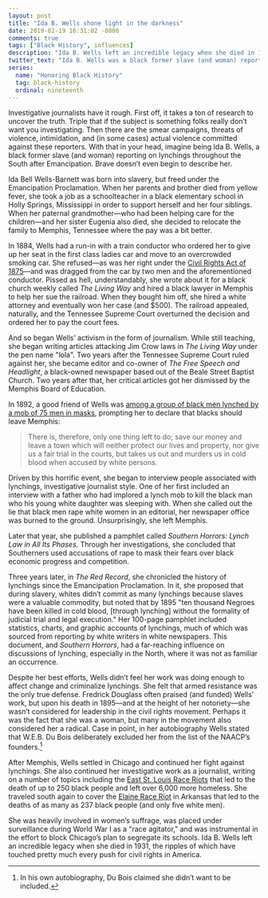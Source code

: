 ```yaml
---
layout: post
title: "Ida B. Wells shone light in the darkness"
date: 2019-02-19 16:31:02 -0800
comments: true
tags: ["Black History", influences]
description: "Ida B. Wells left an incredible legacy when she died in 1931, the ripples of which have touched pretty much every push for civil rights in America."
twitter_text: "Ida B. Wells was a black former slave (and woman) reporting on lynchings throughout the South after Emancipation. Brave doesn’t even begin to describe her."
series:
  name: "Honoring Black History"
  tag: black-history
  ordinal: nineteenth
---
```


Investigative journalists have it rough. First off, it takes a ton of research to uncover the truth. Triple that if the subject is something folks really don’t want you investigating. Then there are the smear campaigns, threats of violence, intimidation, and (in some cases) actual violence committed against these reporters. With that in your head, imagine being Ida B. Wells, a black former slave (and woman) reporting on lynchings throughout the South after Emancipation. Brave doesn’t even begin to describe her.

<!-- more -->

Ida Bell Wells-Barnett was born into slavery, but freed under the Emancipation Proclamation. When her parents and brother died from yellow fever, she took a job as a schoolteacher in a black elementary school in Holly Springs, Mississippi in order to support herself and her four siblings. When her paternal grandmother—who had been helping care for the children—and her sister Eugenia also died, she decided to relocate the family to Memphis, Tennessee where the pay was a bit better.

In 1884, Wells had a run-in with a train conductor who ordered her to give up her seat in the first class ladies car and move to an overcrowded smoking car. She refused—as was her right under the [Civil Rights Act of 1875](https://wikipedia.org/wiki/Civil_Rights_Act_of_1875)—and was dragged from the car by two men and the aforementioned conductor. Pissed as hell, understandably, she wrote about it for a black church weekly called <cite>The Living Way</cite> and hired a black lawyer in Memphis to help her sue the railroad. When they bought him off, she hired a white attorney and eventually won her case (and $500). The railroad appealed, naturally, and the Tennessee Supreme Court overturned the decision and ordered her to pay the court fees.

And so began Wells’ activism in the form of journalism. While still teaching, she began writing articles attacking Jim Crow laws in <cite>The Living Way</cite> under the pen name "lola". Two years after the Tennessee Supreme Court ruled against her, she became editor and co-owner of <cite>The Free Speech and Headlight</cite>, a black-owned newspaper based out of the Beale Street Baptist Church. Two years after that, her critical articles got her dismissed by the Memphis Board of Education.

In 1892, a good friend of Wells was [among a group of black men lynched by a mob of 75 men in masks](https://wikipedia.org/wiki/Ida_B._Wells#The_lynching_at_The_Curve_in_Memphis), prompting her to declare that blacks should leave Memphis:

> There is, therefore, only one thing left to do; save our money and leave a town which will neither protect our lives and property, nor give us a fair trial in the courts, but takes us out and murders us in cold blood when accused by white persons.

Driven by this horrific event, she began to interview people associated with lynchings, investigative journalist style. One of her first included an interview with a father who had implored a lynch mob to kill the black man who his young white daughter was sleeping with. When she called out the lie that black men rape white women in an editorial, her newspaper office was burned to the ground. Unsurprisingly, she left Memphis.

Later that year, she published a pamphlet called <cite>Southern Horrors: Lynch Law in All Its Phases</cite>. Through her investigations, she concluded that Southerners used accusations of rape to mask their fears over black economic progress and competition.

Three years later, in <cite>The Red Record</cite>, she chronicled the history of lynchings since the Emancipation Proclamation. In it, she proposed that during slavery, whites didn’t commit as many lynchings because slaves were a valuable commodity, but noted that by 1895 "ten thousand Negroes have been killed in cold blood, [through lynching] without the formality of judicial trial and legal execution." Her 100-page pamphlet included statistics, charts, and graphic accounts of lynchings, much of which was sourced from reporting by white writers in white newspapers. This document, and <cite>Southern Horrors</cite>, had a far-reaching influence on discussions of lynching, especially in the North, where it was not as familiar an occurrence. 

Despite her best efforts, Wells didn’t feel her work was doing enough to affect change and criminalize lynchings. She felt that armed resistance was the only true defense. Fredrick Douglass often praised (and funded) Wells’ work, but upon his death in 1895—and at the height of her notoriety—she wasn’t considered for leadership in the civil rights movement. Perhaps it was the fact that she was a woman, but many in the movement also considered her a radical. Case in point, in her autobiography Wells stated that W.E.B. Du Bois deliberately excluded her from the list of the NAACP’s founders.[^1]

[^1]: In his own autobiography, Du Bois claimed she didn’t want to be included.

After Memphis, Wells settled in Chicago and continued her fight against lynchings. She also continued her investigative work as a journalist, writing on a number of topics including the [East St. Louis Race Riots](https://wikipedia.org/wiki/East_St._Louis_Race_Riots) that led to the death of up to 250 black people and left over 6,000 more homeless. She traveled south again to cover the [Elaine Race Riot](https://wikipedia.org/wiki/Elaine_Race_Riot) in Arkansas that led to the deaths of as many as 237 black people (and only five white men).

She was heavily involved in women’s suffrage, was placed under surveillance during World War I as a "race agitator," and was instrumental in the effort to block Chicago’s plan to segregate its schools. Ida B. Wells left an incredible legacy when she died in 1931, the ripples of which have touched pretty much every push for civil rights in America.